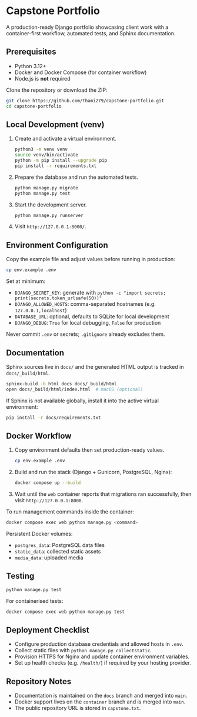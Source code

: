 # Capstone Portfolio

A production-ready Django portfolio showcasing client work with a container-first workflow, automated tests, and Sphinx documentation.

## Prerequisites

- Python 3.12+
- Docker and Docker Compose (for container workflow)
- Node.js is **not** required

Clone the repository or download the ZIP:

```bash
git clone https://github.com/Thami279/capstone-portfolio.git
cd capstone-portfolio
```

## Local Development (venv)

1. Create and activate a virtual environment.
   ```bash
   python3 -m venv venv
   source venv/bin/activate
   python -m pip install --upgrade pip
   pip install -r requirements.txt
   ```
2. Prepare the database and run the automated tests.
   ```bash
   python manage.py migrate
   python manage.py test
   ```
3. Start the development server.
   ```bash
   python manage.py runserver
   ```
4. Visit `http://127.0.0.1:8000/`.

## Environment Configuration

Copy the example file and adjust values before running in production:

```bash
cp env.example .env
```

Set at minimum:
- `DJANGO_SECRET_KEY`: generate with `python -c "import secrets; print(secrets.token_urlsafe(50))"`
- `DJANGO_ALLOWED_HOSTS`: comma-separated hostnames (e.g. `127.0.0.1,localhost`)
- `DATABASE_URL`: optional, defaults to SQLite for local development
- `DJANGO_DEBUG`: `True` for local debugging, `False` for production

Never commit `.env` or secrets; `.gitignore` already excludes them.

## Documentation

Sphinx sources live in `docs/` and the generated HTML output is tracked in `docs/_build/html`.

```bash
sphinx-build -b html docs docs/_build/html
open docs/_build/html/index.html  # macOS (optional)
```

If Sphinx is not available globally, install it into the active virtual environment:

```bash
pip install -r docs/requirements.txt
```

## Docker Workflow

1. Copy environment defaults then set production-ready values.
   ```bash
   cp env.example .env
   ```
2. Build and run the stack (Django + Gunicorn, PostgreSQL, Nginx):
   ```bash
   docker compose up --build
   ```
3. Wait until the `web` container reports that migrations ran successfully, then visit `http://127.0.0.1:8000`.

To run management commands inside the container:

```bash
docker compose exec web python manage.py <command>
```

Persistent Docker volumes:
- `postgres_data`: PostgreSQL data files
- `static_data`: collected static assets
- `media_data`: uploaded media

## Testing

```bash
python manage.py test
```

For containerised tests:

```bash
docker compose exec web python manage.py test
```

## Deployment Checklist

- Configure production database credentials and allowed hosts in `.env`.
- Collect static files with `python manage.py collectstatic`.
- Provision HTTPS for Nginx and update container environment variables.
- Set up health checks (e.g. `/health/`) if required by your hosting provider.

## Repository Notes

- Documentation is maintained on the `docs` branch and merged into `main`.
- Docker support lives on the `container` branch and is merged into `main`.
- The public repository URL is stored in `capstone.txt`.
